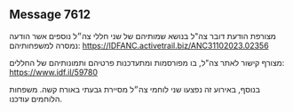 ## Message 7612

מצורפת הודעת דובר צה"ל בנושא שמותיהם של שני חללי צה״ל נוספים אשר הודעה נמסרה למשפחותיהם: https://IDFANC.activetrail.biz/ANC31102023.02356

מצורף קישור לאתר צה"ל, בו מפורסמות ומתעדכנות פרטיהם ותמונותיהם של החללים: https://www.idf.il/59780

בנוסף, באירוע זה נפצעו שני לוחמי צה״ל מסיירת גבעתי באורח קשה. משפחות הלוחמים עודכנו.

